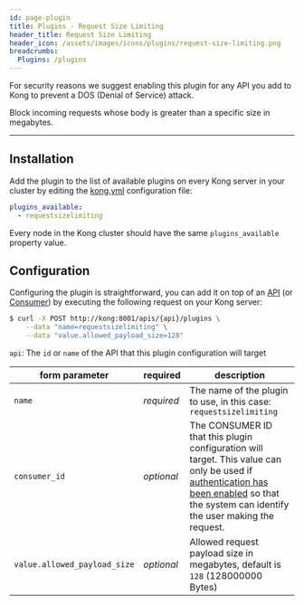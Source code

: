 ```yaml
---
id: page-plugin
title: Plugins - Request Size Limiting
header_title: Request Size Limiting
header_icon: /assets/images/icons/plugins/request-size-limiting.png
breadcrumbs:
  Plugins: /plugins
---
```


<div class="alert alert-warning">
  For security reasons we suggest enabling this plugin for any API you add to Kong to prevent a DOS (Denial of Service) attack.
</div>

Block incoming requests whose body is greater than a specific size in megabytes.

---

## Installation

Add the plugin to the list of available plugins on every Kong server in your cluster by editing the [kong.yml][configuration] configuration file:

```yaml
plugins_available:
  - requestsizelimiting
```

Every node in the Kong cluster should have the same `plugins_available` property value.

## Configuration

Configuring the plugin is straightforward, you can add it on top of an [API][api-object] (or [Consumer][consumer-object]) by executing the following request on your Kong server:

```bash
$ curl -X POST http://kong:8001/apis/{api}/plugins \
    --data "name=requestsizelimiting" \
    --data "value.allowed_payload_size=128"
```

`api`: The `id` or `name` of the API that this plugin configuration will target

form parameter                | required    | description
---                           | ---         | ---
`name`                        | *required*  | The name of the plugin to use, in this case: `requestsizelimiting`
`consumer_id`                 | *optional*  | The CONSUMER ID that this plugin configuration will target. This value can only be used if [authentication has been enabled][faq-authentication] so that the system can identify the user making the request.
`value.allowed_payload_size`  | *optional*  | Allowed request payload size in megabytes, default is `128` (128000000 Bytes)

[api-object]: /docs/{{site.data.kong_latest.release}}/admin-api/#api-object
[configuration]: /docs/{{site.data.kong_latest.release}}/configuration
[consumer-object]: /docs/{{site.data.kong_latest.release}}/admin-api/#consumer-object
[faq-authentication]: /about/faq/#how-can-i-add-an-authentication-layer-on-a-microservice/api?

